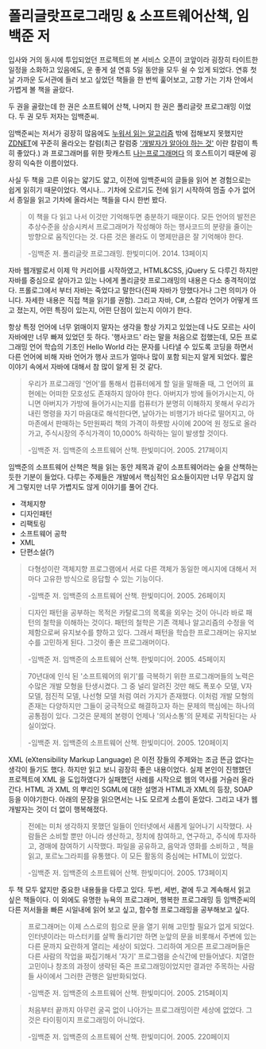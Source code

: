 폴리글랏프로그래밍 & 소프트웨어산책, 임백준 저
===
입사와 거의 동시에 투입되었던 프로젝트의 본 서비스 오픈이 코앞이라 굉장히 타이트한 일정을 소화하고 있음에도, 운 좋게 설 연휴 5일 동안을 모두 쉴 수 있게 되었다. 연휴 첫날 가까운 도서관에 들러 보고 싶었던 책들을 한 번씩 훑어보고, 고향 가는 기차 안에서 가볍게 볼 책을 골랐다.

두 권을 골랐는데 한 권은 소프트웨어 산책, 나머지 한 권은 폴리글랏 프로그래밍 이었다. 두 권 모두 저자는 임백준씨.

임백준씨는 저서가 굉장히 많음에도 [누](http://onoctober.tistory.com/30)[워서 읽는 알고리즘](http://onoctober.tistory.com/30) 밖에 접해보지 못했지만 [ZDNET](http://www.zdnet.co.kr/column/column_list.asp)에 꾸준히 올라오는 칼럼(최근 칼럼중 ['개발자가 알아야 하는 것'](http://www.zdnet.co.kr/column/column_view.asp?artice_id=20160125081726) 이란 칼럼이 특히 좋았다.) 과 프로그래머를 위한 팟캐스트 [나는프로그래머다](https://iamprogrammer.io/) 의 호스트이기 때문에 굉장히 익숙한 이름이었다.

사실 두 책을 고른 이유는 얇기도 얇고, 이전에 임백준씨의 글들을 읽어 본 경험으로는 쉽게 읽히기 때문이었다. 역시나... 기차에 오르기도 전에 읽기 시작하여 멈출 수가 없어서 종일을 읽고 기차에 올라서는 책들을 다시 한번 봤다.

> 이 책을 다 읽고 나서 이것만 기억해두면 충분하기 때문이다. 모든 언어의 발전은 추상수준을 상승시켜서 프로그래머가 작성해야 하는 행사코드의 분량을 줄이는 방향으로 움직인다는 것. 다른 것은 몰라도 이 명제만큼은 잘 기억해야 한다.
>
> -임백준 저. 폴리글랏 프로그래밍. 한빛미디어. 2014\. 13페이지

자바 웹개발로서 이제 막 커리어를 시작하였고, HTML&CSS, jQuery 도 다루긴 하지만 자바를 중심으로 살아가고 있는 나에게 폴리글랏 프로그래밍의 내용은 다소 충격적이었다. 프롤로그에서 부터 자바는 죽었다고 말한다(진짜 자바가 망했다거나 그런 의미가 아니다. 자세한 내용은 직접 책을 읽기를 권함). 그리고 자바, C#, 스칼라 언어가 어떻게 뜨고 졌는지, 어떤 특징이 있는지, 어떤 단점이 있는지 이야기 한다.

항상 특정 언어에 너무 얽매이지 말자는 생각을 항상 가지고 있었는데 나도 모르는 사이 자바에만 너무 빠져 있었던 듯 하다. '행사코드' 라는 말을 처음으로 접했는데, 모든 프로그래밍 언어 학습의 기초인 Hello World 라는 문자를 나타낼 수 있도록 코딩을 하면서 다른 언어에 비해 자바 언어가 행사 코드가 얼마나 많이 포함 되는지 알게 되었다. 짧은 이야기 속에서 자바에 대해서 참 많이 알게 된 것 같다.

> 우리가 프로그래밍 '언어'를 통해서 컴퓨터에게 할 일을 말해줄 때, 그 언어의 표현에는 어떠한 모호성도 존재하지 않아야 한다. 아버지가 방에 들어가시는지, 아니면 아버지가 가방에 들어가시는지를 컴퓨터가 분명히 이해하지 못해서 우리가 내린 명령을 자기 마음대로 해석한다면, 날아가는 비행기가 바다로 떨어지고, 아마존에서 판매하는 5만원짜리 책의 가격이 하룻밤 사이에 200억 원 정도로 올라가고, 주식시장의 주식가격이 10,000% 하락하는 일이 발생할 것이다.
>
> -임백준 저. 임백준의 소프트웨어 산책. 한빛미디어. 2005\. 217페이지

임백준의 소프트웨어 산책은 책을 읽는 동안 제목과 같이 소프트웨어라는 숲을 산책하는 듯한 기분이 들었다. 다루는 주제들은 개발에서 핵심적인 요소들이지만 너무 무겁지 않게 그렇지만 너무 가볍지도 않게 이야기를 풀어 간다. 

*   객체지향
*   디자인패턴
*   리팩토링
*   소프트웨어 공학
*   XML
*   단편소설(?)


> 다형성이란 객체지향 프로그램에서 서로 다른 객체가 동일한 메시지에 대해서 저마다 고유한 방식으로 응답할 수 있는 기능이다.
>
> -임백준 저. 임백준의 소프트웨어 산책. 한빛미디어. 2005\. 26페이지



> 디자인 패턴을 공부하는 목적은 카탈로그의 목록을 외우는 것이 아니라 바로 패턴의 철학을 이해하는 것이다. 패턴의 철학은 기존 객체나 알고리즘의 수정을 억제함으로써 유지보수를 향하고 있다. 그래서 패턴을 학습한 프로그래머는 유지보수를 고민하게 된다. 그것이 좋은 프로그래머이다. 
>
> -임백준 저. 임백준의 소프트웨어 산책. 한빛미디어. 2005\. 45페이지



> 70년대에 인식 된 '소프트웨어의 위기'를 극복하기 위한 프로그래머들의 노력은 수많은 개발 모형을 탄생시켰다. 그 중 널리 알려진 것만 해도 폭포수 모델, V자 모델, 점진적 모델, 나선형 모델 처럼 여러 가지가 존재했다. 이처럼 개발 모형의 존재는 다양하지만 그들이 궁극적으로 해결하고자 하는 문제의 핵심에는 하나의 공통점이 있다. 그것은 문제의 본령이 언제나 '의사소통'의 문제로 귀착된다는 사실이었다. 
>
> -임백준 저. 임백준의 소프트웨어 산책. 한빛미디어. 2005\. 120페이지



XML (eXtensibility Markup Language) 은 이전 장들의 주제와는 조금 뜬금 없다는 생각이 들기도 했다. 하지만 읽고 보니 굉장히 좋은 내용이었다. 실제 본인이 진행했던 프로젝트에 XML 을 도입하였다가 실패했던 사례를 시작으로 웹의 역사를 거슬러 올라간다. HTML 과 XML 의 뿌리인 SGML에 대한 설명과 HTML과 XML의 등장, SOAP 등을 이야기한다. 아래의 문장을 읽으면서는 나도 모르게 소름이 돋았다. 그리고 내가 웹개발자는 것이 더 없이 행복해졌다.

> 전에는 미처 생각하지 못했던 일들이 인터넷에서 새롭게 일어나기 시작했다. 사람들은 소비할 뿐만 아니라 생산하고, 정치에 참여하고, 연구하고, 주식에 투자하고, 경매에 참여하기 시작했다. 파일을 공유하고, 음악과 영화를 소비하고 , 책을 읽고, 포르노그라피를 유통했다. 이 모든 활동의 중심에는 HTML이 있었다.
>
> -임백준 저. 임백준의 소프트웨어 산책. 한빛미디어. 2005\. 173페이지

두 책 모두 얇지만 중요한 내용들을 다루고 있다. 두번, 세번, 곁에 두고 계속해서 읽고 싶은 책들이다. 이 외에도 유명한 뉴욕의 프로그래머, 행복한 프로그래밍 등 임백준씨의 다른 저서들을 빠른 시일내에 읽어 보고 싶고, 함수형 프로그래밍을 공부해보고 싶다.

> 프로그래머는 이제 스스로의 힘으로 문을 열기 위해 고민할 필요가 없게 되었다. 인터넷이라는 마스터키를 살짝 돌리기만 하면 눈앞의 문을 비롯해서 주변에 있는 다른 문까지 요란하게 열리는 세상이 되었다. 그리하여 게으른 프로그래머들은 다른 사람의 작업을 짜집기해서 '자기' 프로그램을 순식간에 만들어냈다. 치열한 고민이나 창조의 과정이 생략된 죽은 프로그래밍이었지만 결과만 주목하는 사람들 사이에서 그러한 관행은 일반화되었다. 
>
> -임백준 저. 임백준의 소프트웨어 산책. 한빛미디어. 2005\. 215페이지



> 처음부터 끝까지 아무런 굴곡 없이 나아가는 프로그래밍이란 세상에 없었다. 그것은 타이핑이지 프로그래밍이 아니었다. 
>
> -임백준 저. 임백준의 소프트웨어 산책. 한빛미디어. 2005\. 220페이지